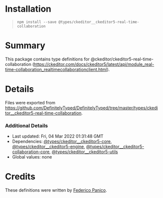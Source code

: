 # Installation
> `npm install --save @types/ckeditor__ckeditor5-real-time-collaboration`

# Summary
This package contains type definitions for @ckeditor/ckeditor5-real-time-collaboration (https://ckeditor.com/docs/ckeditor5/latest/api/module_real-time-collaboration_realtimecollaborationclient.html).

# Details
Files were exported from https://github.com/DefinitelyTyped/DefinitelyTyped/tree/master/types/ckeditor__ckeditor5-real-time-collaboration.

### Additional Details
 * Last updated: Fri, 04 Mar 2022 01:31:48 GMT
 * Dependencies: [@types/ckeditor__ckeditor5-core](https://npmjs.com/package/@types/ckeditor__ckeditor5-core), [@types/ckeditor__ckeditor5-engine](https://npmjs.com/package/@types/ckeditor__ckeditor5-engine), [@types/ckeditor__ckeditor5-collaboration-core](https://npmjs.com/package/@types/ckeditor__ckeditor5-collaboration-core), [@types/ckeditor__ckeditor5-utils](https://npmjs.com/package/@types/ckeditor__ckeditor5-utils)
 * Global values: none

# Credits
These definitions were written by [Federico Panico](https://github.com/fedemp).
